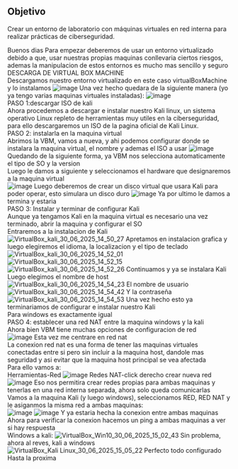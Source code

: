 ##  Objetivo
Crear un entorno de laboratorio con máquinas virtuales en red interna para realizar prácticas de ciberseguridad.

Buenos dias
Para empezar deberemos de usar un entorno virtualizado debido a que, usar nuestras propias maquinas conllevaria ciertos riesgos, ademas la manipulacion de estos entornos es mucho mas sencillo
y seguro  
DESCARGA DE VIRTUAL BOX MACHINE  
Descargamos nuestro entorno virtualizado en este caso virtualBoxMachine y lo instalamos
![image](https://github.com/user-attachments/assets/b3350700-b07a-4be0-a68b-97501025da38)
Una vez hecho quedara de la siguiente manera (yo ya tengo varias maquinas virtuales instaladas):
![image](https://github.com/user-attachments/assets/ee607884-edcb-4512-bd36-8a789098f2e7)  
PASO 1:descargar ISO de kali  
Ahora procedemos a descargar e instalar nuestro Kali linux, un sistema operativo Linux repleto de herramientas muy utiles en la ciberseguridad, para ello descargaremos un ISO
de la pagina oficial de Kali Linux.  
PASO 2: instalarla en la maquina virtual  
Abrimos la VBM, vamos a nueva, y ahi podemos configurar donde se instalara la maquina virtual, el nombre y ademas el ISO a usar
![image](https://github.com/user-attachments/assets/a6e8f183-5f79-472c-abf8-3ff55ba69755)
Quedando de la siguiente forma, ya VBM nos selecciona automaticamente el tipo de SO y la version  
Luego le damos a siguiente y seleccionamos el hardware que designaremos a la maquina virtual  
![image](https://github.com/user-attachments/assets/aa0060f7-0cc4-47ff-92c0-a208e58570b1)
Luego deberemos de crear un disco virtual que usara Kali para poder operar, esto simulara un disco duro
![image](https://github.com/user-attachments/assets/52123661-64c5-46b5-80d4-8ea120083861)
Ya por ultimo le damos a termina y estaria  
PASO 3: Instalar y terminar de configurar Kali  
Aunque ya tengamos Kali en la maquina virtual es necesario una vez terminado, abrir la maquina y configurar el SO  
Entraremos a la instalacion de Kali  
![VirtualBox_kali_30_06_2025_14_50_27](https://github.com/user-attachments/assets/c5a3592c-a56c-41a0-bdcc-c9f21f3d00dd)
Apretamos en instalacion grafica y luego elegiremos el idioma, la localizacion y el tipo de teclado
![VirtualBox_kali_30_06_2025_14_52_01](https://github.com/user-attachments/assets/c7afffd3-27a7-4fd5-b511-aad79cae81d9)
![VirtualBox_kali_30_06_2025_14_52_15](https://github.com/user-attachments/assets/0f9202fb-a686-4103-b119-85336744809b)
![VirtualBox_kali_30_06_2025_14_52_26](https://github.com/user-attachments/assets/d2ea009e-4201-4889-84ee-3a3077575385)
Continuamos y ya se instalara Kali  
Luego elegimos el nombre de host  
![VirtualBox_kali_30_06_2025_14_54_23](https://github.com/user-attachments/assets/a918bb48-8df9-486a-8c44-64ecc7a5188c)
El nombre de usuario
![VirtualBox_kali_30_06_2025_14_54_42](https://github.com/user-attachments/assets/b70fbf2d-fb79-475f-94bf-dba01d4627d9)
Y la contraseña
![VirtualBox_kali_30_06_2025_14_54_53](https://github.com/user-attachments/assets/aa3214ee-487e-498f-aa56-d5d623a41e26)
Una vez hecho esto ya terminariamos de configurar e instalar nuestro Kali  
Para windows es exactamente igual  
PASO 4: establecer una red NAT entre la maquina windows y la kali  
Ahora bien VBM tiene muchas opciones de configuracion de red  
![image](https://github.com/user-attachments/assets/46cf469c-074f-4623-9fc3-c4a328a0f3b0)
Esta vez me centrare en red nat   
La conexion red nat es una forma de tener las maquinas virtuales conectadas entre si pero sin incluir a la maquina host, dandole mas seguridad y asi evitar que la maquina host principal se vea afectada  
Para ello vamos a:  
Herramientas-Red
![image](https://github.com/user-attachments/assets/a434b416-5479-4a2f-9414-01c2f15c5509)
Redes NAT-click derecho crear nueva red
![image](https://github.com/user-attachments/assets/a287134f-e655-404b-aa97-7a3d845f05ea)
Eso nos permitira crear redes propias para ambas maquinas y tenerlas en una red interna separada, ahora solo queda comunicarlas  
Vamos a la maquina Kali (y luego windows), seleccionamos RED, RED NAT y le asiganmos la misma red a ambas maquinas:  
![image](https://github.com/user-attachments/assets/fd0ac798-18df-41ae-abb3-6db64de55bd0)
![image](https://github.com/user-attachments/assets/74a8586f-30bc-4eb2-bae8-9a7b9564be5c)
Y ya estaria hecha la conexion entre ambas maquinas  
Ahora para verificar la conexion hacemos un ping a ambas maquinas a ver si hay respuesta  
Windows a kali:
![VirtualBox_Win10_30_06_2025_15_02_43](https://github.com/user-attachments/assets/dde137fa-b4de-4e59-82a5-abf0c3025c3c)
Sin problema, ahora al reves, kali a windows
![VirtualBox_Kali Linux_30_06_2025_15_05_22](https://github.com/user-attachments/assets/7156741c-d912-4a72-9081-51ba51f6d195)
Perfecto todo configurado  
Hasta la proxima









